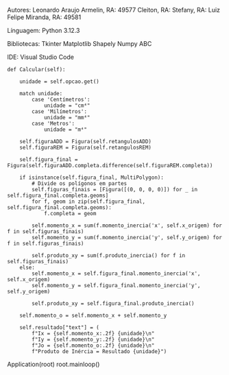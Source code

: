 Autores:
Leonardo Araujo Armelin, RA: 49577
Cleiton, RA:
Stefany, RA:
Luiz Felipe Miranda, RA: 49581

Línguagem:
Python 3.12.3

Bibliotecas:
Tkinter
Matplotlib
Shapely
Numpy
ABC

IDE:
Visual Studio Code


    def Calcular(self):

        unidade = self.opcao.get()

        match unidade:
            case 'Centímetros':
                unidade = "cm⁴"
            case 'Milímetros':
                unidade = "mm⁴"
            case 'Metros':
                unidade = "m⁴"        

        self.figuraADD = Figura(self.retangulosADD)
        self.figuraREM = Figura(self.retangulosREM)

        self.figura_final = Figura(self.figuraADD.completa.difference(self.figuraREM.completa)) 

        if isinstance(self.figura_final, MultiPolygon):
            # Divide os polígonos em partes
            self.figuras_finais = [Figura([(0, 0, 0, 0)]) for _ in self.figura_final.completa.geoms]
            for f, geom in zip(self.figura_final, self.figura_final.completa.geoms):
                f.completa = geom

            self.momento_x = sum(f.momento_inercia('x', self.x_origem) for f in self.figuras_finais)
            self.momento_y = sum(f.momento_inercia('y', self.y_origem) for f in self.figuras_finais)

            self.produto_xy = sum(f.produto_inercia() for f in self.figuras_finais)
        else:
            self.momento_x = self.figura_final.momento_inercia('x', self.x_origem)
            self.momento_y = self.figura_final.momento_inercia('y', self.y_origem)

            self.produto_xy = self.figura_final.produto_inercia()

        self.momento_o = self.momento_x + self.momento_y 

        self.resultado["text"] = (
            f"Ix = {self.momento_x:.2f} {unidade}\n"
            f"Iy = {self.momento_y:.2f} {unidade}\n"
            f"Jo = {self.momento_o:.2f} {unidade}\n"
            f"Produto de Inércia = Resultado {unidade}")

Application(root)
root.mainloop()
